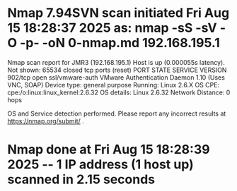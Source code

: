 # Nmap 7.94SVN scan initiated Fri Aug 15 18:28:37 2025 as: nmap -sS -sV -O -p- -oN 0-nmap.md 192.168.195.1
Nmap scan report for JMR3 (192.168.195.1)
Host is up (0.000055s latency).
Not shown: 65534 closed tcp ports (reset)
PORT    STATE SERVICE         VERSION
902/tcp open  ssl/vmware-auth VMware Authentication Daemon 1.10 (Uses VNC, SOAP)
Device type: general purpose
Running: Linux 2.6.X
OS CPE: cpe:/o:linux:linux_kernel:2.6.32
OS details: Linux 2.6.32
Network Distance: 0 hops

OS and Service detection performed. Please report any incorrect results at https://nmap.org/submit/ .
# Nmap done at Fri Aug 15 18:28:39 2025 -- 1 IP address (1 host up) scanned in 2.15 seconds
